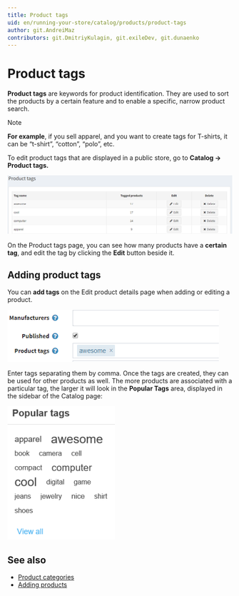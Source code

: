 ```yaml
---
title: Product tags
uid: en/running-your-store/catalog/products/product-tags
author: git.AndreiMaz
contributors: git.DmitriyKulagin, git.exileDev, git.dunaenko
---
```


# Product tags

**Product tags** are keywords for product identification. They are used to sort the products by a certain feature and to enable a specific, narrow product search.

> [!NOTE]
> 
> **For example**, if you sell apparel, and you want to create tags for T-shirts, it can be “t-shirt”, “cotton”, “polo”, etc.

To edit product tags that are displayed in a public store, go to **Catalog → Product tags.**

![Product tags](_static/product-tags/product_tags.png)

On the Product tags page, you can see how many products have a **certain tag**, and edit the tag by clicking the **Edit** button beside it.

## Adding product tags

You can **add tags** on the Edit product details page when adding or editing a product.

![add tags](_static/product-tags/product_tags2.png)

Enter tags separating them by comma. Once the tags are created, they can be used for other products as well. The more products are associated with a particular tag, the larger it will look in the **Popular Tags** area, displayed in the sidebar of the Catalog page:

![Popular Tags](_static/product-tags/popular_tags.png)

## See also

* [Product categories](xref:en/running-your-store/catalog/categories)
* [Adding products](xref:en/running-your-store/catalog/products/add-product-for-beginners)

